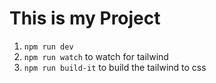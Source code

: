 # This is my Project

1. `npm run dev`
2. `npm run watch` to watch for tailwind
3. `npm run build-it` to build the tailwind to css
